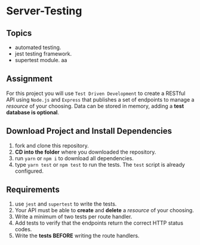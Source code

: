 # Server-Testing

## Topics

- automated testing.
- jest testing framework.
- supertest module.
aa
## Assignment

For this project you will use `Test Driven Development` to create a RESTful API using `Node.js` and `Express` that publishes a set of endpoints to manage a _resource_ of your choosing. Data can be stored in memory, adding a **test database is optional**.

## Download Project and Install Dependencies

1.  fork and clone this repository.
1.  **CD into the folder** where you downloaded the repository.
1.  run `yarn` or `npm i` to download all dependencies.
1.  type `yarn test` or `npm test` to run the tests. The `test` script is already configured.

## Requirements

1.  use `jest` and `supertest` to write the tests.
1.  Your API must be able to **create** and **delete** a _resource_ of your choosing.
1.  Write a minimum of two tests per route handler.
1.  Add tests to verify that the endpoints return the correct HTTP status codes.
1.  Write the **tests BEFORE** writing the route handlers.
